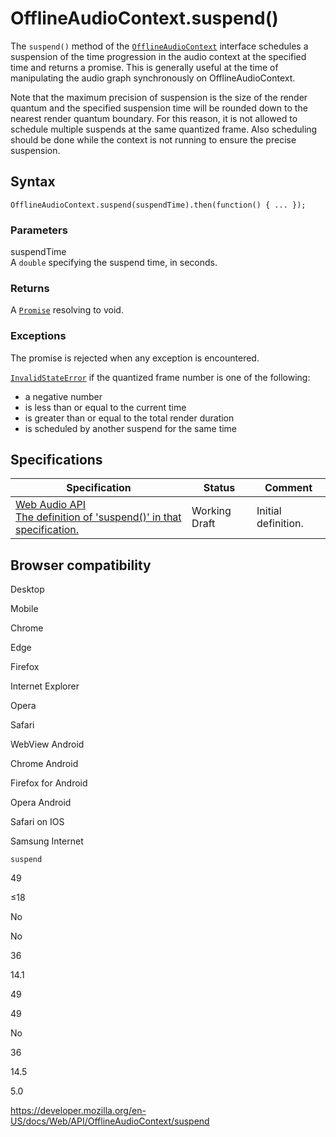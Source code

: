 OfflineAudioContext.suspend()
=============================

The `suspend()` method of the [`OfflineAudioContext`](../offlineaudiocontext) interface schedules a suspension of the time progression in the audio context at the specified time and returns a promise. This is generally useful at the time of manipulating the audio graph synchronously on OfflineAudioContext.

Note that the maximum precision of suspension is the size of the render quantum and the specified suspension time will be rounded down to the nearest render quantum boundary. For this reason, it is not allowed to schedule multiple suspends at the same quantized frame. Also scheduling should be done while the context is not running to ensure the precise suspension.

Syntax
------

    OfflineAudioContext.suspend(suspendTime).then(function() { ... });

### Parameters

suspendTime  
A <span class="page-not-created">`double`</span> specifying the suspend time, in seconds.

### Returns

A [`Promise`](https://developer.mozilla.org/en-US/docs/Web/JavaScript/Reference/Global_Objects/Promise) resolving to void.

### Exceptions

The promise is rejected when any exception is encountered.

[`InvalidStateError`](../domexception#exception-invalidstateerror) if the quantized frame number is one of the following:

-   a negative number
-   is less than or equal to the current time
-   is greater than or equal to the total render duration
-   is scheduled by another suspend for the same time

Specifications
--------------

<table><thead><tr class="header"><th>Specification</th><th>Status</th><th>Comment</th></tr></thead><tbody><tr class="odd"><td><a href="https://webaudio.github.io/web-audio-api/#dom-offlineaudiocontext-suspend">Web Audio API<br />
<span class="small">The definition of 'suspend()' in that specification.</span></a></td><td><span class="spec-wd">Working Draft</span></td><td>Initial definition.</td></tr></tbody></table>

Browser compatibility
---------------------

Desktop

Mobile

Chrome

Edge

Firefox

Internet Explorer

Opera

Safari

WebView Android

Chrome Android

Firefox for Android

Opera Android

Safari on IOS

Samsung Internet

`suspend`

49

≤18

No

No

36

14.1

49

49

No

36

14.5

5.0

<a href="https://developer.mozilla.org/en-US/docs/Web/API/OfflineAudioContext/suspend" class="_attribution-link">https://developer.mozilla.org/en-US/docs/Web/API/OfflineAudioContext/suspend</a>
